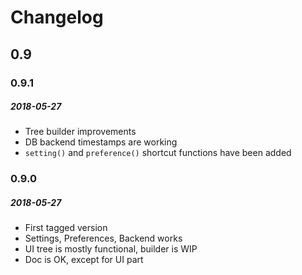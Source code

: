 # Changelog

## 0.9

### 0.9.1
##### 2018-05-27

- Tree builder improvements
- DB backend timestamps are working
- `setting()` and `preference()` shortcut functions have been added

### 0.9.0
##### 2018-05-27

- First tagged version
- Settings, Preferences, Backend works
- UI tree is mostly functional, builder is WIP
- Doc is OK, except for UI part
